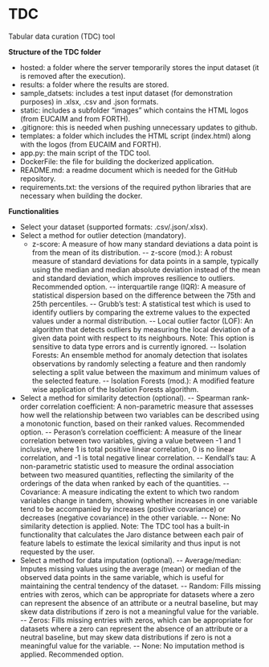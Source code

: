 # TDC
Tabular data curation (TDC) tool

**Structure of the TDC folder**
- hosted: a folder where the server temporarily stores the input dataset (it is removed after the execution).
- results: a folder where the results are stored.
- sample_datsets: includes a test input dataset (for demonstration purposes) in .xlsx, .csv and .json formats.
- static: includes a subfolder “images” which contains the HTML logos (from EUCAIM and from FORTH).
- .gitignore: this is needed when pushing unnecessary updates to github.
- templates: a folder which includes the HTML script (index.html) along with the logos (from EUCAIM and FORTH).
- app.py: the main script of the TDC tool.
- DockerFile: the file for building the dockerized application.
- README.md: a readme document which is needed for the GitHub repository.
- requirements.txt: the versions of the required python libraries that are necessary when building the docker.

**Functionalities**
- Select your dataset (supported formats: .csv/.json/.xlsx).
- Select a method for outlier detection (mandatory).
  - z-score: A measure of how many standard deviations a data point is from the mean of its distribution.
-- z-score (mod.): A robust measure of standard deviations for data points in a sample, typically using the median and median absolute deviation instead of the mean and standard deviation, which improves resilience to outliers. Recommended option.
-- interquartile range (IQR): A measure of statistical dispersion based on the difference between the 75th and 25th percentiles.
-- Grubb’s test: A statistical test which is used to identify outliers by comparing the extreme values to the expected values under a normal distribution.
-- Local outlier factor (LOF): An algorithm that detects outliers by measuring the local deviation of a given data point with respect to its neighbours. Note: This option is sensitive to data type errors and is currently ignored.
-- Isolation Forests: An ensemble method for anomaly detection that isolates observations by randomly selecting a feature and then randomly selecting a split value between the maximum and minimum values of the selected feature.
-- Isolation Forests (mod.): A modified feature wise application of the Isolation Forests algorithm.
- Select a method for similarity detection (optional).
-- Spearman rank-order correlation coefficient: A non-parametric measure that assesses how well the relationship between two variables can be described using a monotonic function, based on their ranked values. Recommended option.
-- Perason’s correlation coefficient: A measure of the linear correlation between two variables, giving a value between -1 and 1 inclusive, where 1 is total positive linear correlation, 0 is no linear correlation, and -1 is total negative linear correlation.
-- Kendall’s tau: A non-parametric statistic used to measure the ordinal association between two measured quantities, reflecting the similarity of the orderings of the data when ranked by each of the quantities.
-- Covariance: A measure indicating the extent to which two random variables change in tandem, showing whether increases in one variable tend to be accompanied by increases (positive covariance) or decreases (negative covariance) in the other variable.
-- None: No similarity detection is applied.
Note: The TDC tool has a built-in functionality that calculates the Jaro distance between each pair of feature labels to estimate the lexical similarity and thus input is not requested by the user.
- Select a method for data imputation (optional).
-- Average/median: Imputes missing values using the average (mean) or median of the observed data points in the same variable, which is useful for maintaining the central tendency of the dataset.
-- Random: Fills missing entries with zeros, which can be appropriate for datasets where a zero can represent the absence of an attribute or a neutral baseline, but may skew data distributions if zero is not a meaningful value for the variable.
-- Zeros: Fills missing entries with zeros, which can be appropriate for datasets where a zero can represent the absence of an attribute or a neutral baseline, but may skew data distributions if zero is not a meaningful value for the variable.
-- None: No imputation method is applied. Recommended option.
